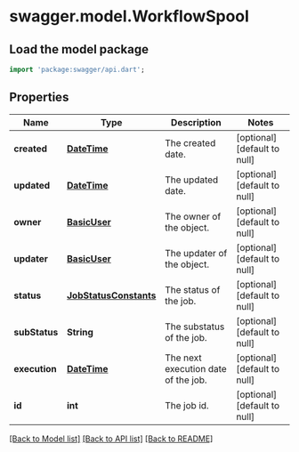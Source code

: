 # swagger.model.WorkflowSpool

## Load the model package
```dart
import 'package:swagger/api.dart';
```

## Properties
Name | Type | Description | Notes
------------ | ------------- | ------------- | -------------
**created** | [**DateTime**](DateTime.md) | The created date. | [optional] [default to null]
**updated** | [**DateTime**](DateTime.md) | The updated date. | [optional] [default to null]
**owner** | [**BasicUser**](BasicUser.md) | The owner of the object. | [optional] [default to null]
**updater** | [**BasicUser**](BasicUser.md) | The updater of the object. | [optional] [default to null]
**status** | [**JobStatusConstants**](JobStatusConstants.md) | The status of the job. | [optional] [default to null]
**subStatus** | **String** | The substatus of the job. | [optional] [default to null]
**execution** | [**DateTime**](DateTime.md) | The next execution date of the job. | [optional] [default to null]
**id** | **int** | The job id. | [optional] [default to null]

[[Back to Model list]](../README.md#documentation-for-models) [[Back to API list]](../README.md#documentation-for-api-endpoints) [[Back to README]](../README.md)


